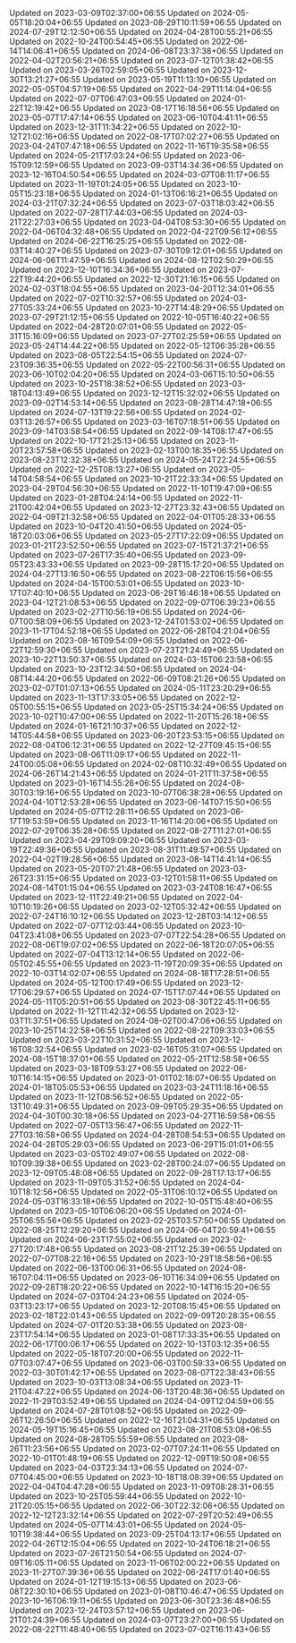 
Updated on 2023-03-09T02:37:00+06:55
Updated on 2024-05-05T18:20:04+06:55
Updated on 2023-08-29T10:11:59+06:55
Updated on 2024-07-29T12:12:50+06:55
Updated on 2024-04-28T00:55:21+06:55
Updated on 2022-10-24T00:54:45+06:55
Updated on 2022-06-14T14:06:41+06:55
Updated on 2024-06-08T23:37:38+06:55
Updated on 2022-04-02T20:56:21+06:55
Updated on 2023-07-12T01:38:42+06:55
Updated on 2023-03-26T02:59:05+06:55
Updated on 2023-12-30T13:21:27+06:55
Updated on 2023-05-19T11:13:10+06:55
Updated on 2022-05-05T04:57:19+06:55
Updated on 2022-04-29T11:14:04+06:55
Updated on 2022-07-07T06:47:03+06:55
Updated on 2024-01-22T12:19:42+06:55
Updated on 2023-08-17T16:18:56+06:55
Updated on 2023-05-07T17:47:14+06:55
Updated on 2023-06-10T04:41:11+06:55
Updated on 2023-12-31T11:34:22+06:55
Updated on 2022-10-12T21:02:16+06:55
Updated on 2022-08-17T07:02:27+06:55
Updated on 2023-04-24T07:47:18+06:55
Updated on 2022-11-16T19:35:58+06:55
Updated on 2024-05-21T17:03:24+06:55
Updated on 2023-06-15T09:12:59+06:55
Updated on 2023-09-03T14:34:36+06:55
Updated on 2023-12-16T04:50:54+06:55
Updated on 2024-03-07T08:11:17+06:55
Updated on 2023-11-19T01:24:05+06:55
Updated on 2023-10-05T15:23:18+06:55
Updated on 2024-01-13T06:16:21+06:55
Updated on 2024-03-21T07:32:24+06:55
Updated on 2023-07-03T18:03:42+06:55
Updated on 2022-07-28T17:44:03+06:55
Updated on 2024-03-21T22:27:03+06:55
Updated on 2023-04-04T08:53:30+06:55
Updated on 2022-04-06T04:32:48+06:55
Updated on 2022-04-22T09:56:12+06:55
Updated on 2024-06-22T16:25:25+06:55
Updated on 2022-08-03T14:40:27+06:55
Updated on 2023-07-30T09:12:01+06:55
Updated on 2024-06-06T11:47:59+06:55
Updated on 2024-08-12T02:50:29+06:55
Updated on 2023-12-10T16:34:36+06:55
Updated on 2023-07-22T19:44:20+06:55
Updated on 2022-12-30T21:16:15+06:55
Updated on 2024-02-03T18:04:55+06:55
Updated on 2023-04-20T12:34:01+06:55
Updated on 2022-07-02T10:32:57+06:55
Updated on 2024-03-27T05:33:24+06:55
Updated on 2023-10-27T14:48:29+06:55
Updated on 2023-07-29T21:12:15+06:55
Updated on 2022-10-05T16:40:22+06:55
Updated on 2022-04-28T20:07:01+06:55
Updated on 2022-05-31T15:16:09+06:55
Updated on 2023-07-27T02:25:59+06:55
Updated on 2023-05-24T14:44:22+06:55
Updated on 2022-05-12T06:35:28+06:55
Updated on 2023-08-05T22:54:15+06:55
Updated on 2024-07-23T09:36:35+06:55
Updated on 2022-05-22T00:56:31+06:55
Updated on 2023-06-10T02:04:20+06:55
Updated on 2024-03-06T15:10:50+06:55
Updated on 2023-10-25T18:38:52+06:55
Updated on 2023-03-18T04:13:49+06:55
Updated on 2023-12-12T15:32:02+06:55
Updated on 2023-09-02T14:53:14+06:55
Updated on 2023-08-28T14:47:18+06:55
Updated on 2024-07-13T19:22:56+06:55
Updated on 2024-02-03T13:26:57+06:55
Updated on 2023-03-16T07:18:51+06:55
Updated on 2023-09-14T03:58:54+06:55
Updated on 2022-09-14T08:17:47+06:55
Updated on 2022-10-17T21:25:13+06:55
Updated on 2023-11-20T23:57:58+06:55
Updated on 2023-02-13T00:18:35+06:55
Updated on 2023-08-23T12:32:38+06:55
Updated on 2024-05-24T22:24:55+06:55
Updated on 2022-12-25T08:13:27+06:55
Updated on 2023-05-14T04:58:54+06:55
Updated on 2023-10-21T22:33:34+06:55
Updated on 2023-04-29T04:56:30+06:55
Updated on 2022-11-10T19:47:09+06:55
Updated on 2023-01-28T04:24:14+06:55
Updated on 2022-11-21T00:42:04+06:55
Updated on 2023-12-27T23:32:43+06:55
Updated on 2022-04-09T21:32:58+06:55
Updated on 2022-04-01T05:28:33+06:55
Updated on 2023-10-04T20:41:50+06:55
Updated on 2024-05-18T20:03:06+06:55
Updated on 2023-05-27T17:22:09+06:55
Updated on 2023-01-21T23:52:50+06:55
Updated on 2023-07-15T21:37:21+06:55
Updated on 2023-07-26T17:35:40+06:55
Updated on 2023-09-05T23:43:33+06:55
Updated on 2023-09-28T15:17:20+06:55
Updated on 2024-04-27T13:16:50+06:55
Updated on 2023-08-22T06:15:56+06:55
Updated on 2024-04-15T00:53:01+06:55
Updated on 2023-10-17T07:40:10+06:55
Updated on 2023-06-29T16:46:18+06:55
Updated on 2023-04-12T21:08:53+06:55
Updated on 2022-09-07T06:39:23+06:55
Updated on 2023-02-27T10:56:19+06:55
Updated on 2024-06-07T00:58:09+06:55
Updated on 2023-12-24T01:53:02+06:55
Updated on 2023-11-17T04:52:18+06:55
Updated on 2022-06-28T04:21:04+06:55
Updated on 2023-08-16T09:54:09+06:55
Updated on 2022-06-22T12:59:30+06:55
Updated on 2023-07-23T21:24:49+06:55
Updated on 2023-10-22T13:50:37+06:55
Updated on 2024-03-15T06:23:58+06:55
Updated on 2023-10-23T12:34:50+06:55
Updated on 2024-04-08T14:44:20+06:55
Updated on 2022-06-09T08:21:26+06:55
Updated on 2023-02-07T01:07:13+06:55
Updated on 2024-05-11T23:20:29+06:55
Updated on 2023-11-13T17:33:05+06:55
Updated on 2022-12-05T00:55:15+06:55
Updated on 2023-05-25T15:34:24+06:55
Updated on 2023-10-02T10:47:00+06:55
Updated on 2022-11-20T15:26:18+06:55
Updated on 2024-01-16T21:10:37+06:55
Updated on 2022-12-14T05:44:58+06:55
Updated on 2023-06-20T23:53:15+06:55
Updated on 2022-08-04T06:12:31+06:55
Updated on 2022-12-27T09:45:15+06:55
Updated on 2023-08-06T11:09:17+06:55
Updated on 2022-11-24T00:05:08+06:55
Updated on 2024-02-08T10:32:49+06:55
Updated on 2024-06-26T14:21:43+06:55
Updated on 2024-01-21T11:37:58+06:55
Updated on 2023-01-16T14:55:26+06:55
Updated on 2024-08-30T03:19:16+06:55
Updated on 2023-10-07T06:38:28+06:55
Updated on 2024-04-10T12:53:28+06:55
Updated on 2023-06-14T07:15:50+06:55
Updated on 2024-05-07T12:28:11+06:55
Updated on 2023-06-17T19:53:59+06:55
Updated on 2023-11-16T14:20:06+06:55
Updated on 2022-07-29T06:35:28+06:55
Updated on 2022-08-27T11:27:01+06:55
Updated on 2023-04-29T09:09:20+06:55
Updated on 2023-03-19T22:49:36+06:55
Updated on 2023-08-31T11:49:57+06:55
Updated on 2022-04-02T19:28:56+06:55
Updated on 2023-08-14T14:41:14+06:55
Updated on 2023-05-20T07:21:48+06:55
Updated on 2023-03-26T23:31:15+06:55
Updated on 2023-03-12T01:58:11+06:55
Updated on 2024-08-14T01:15:04+06:55
Updated on 2023-03-24T08:16:47+06:55
Updated on 2023-12-11T22:49:21+06:55
Updated on 2022-04-10T10:19:26+06:55
Updated on 2023-02-12T05:32:42+06:55
Updated on 2022-07-24T16:10:12+06:55
Updated on 2023-12-28T03:14:12+06:55
Updated on 2022-07-07T12:03:44+06:55
Updated on 2023-10-04T23:41:08+06:55
Updated on 2023-07-07T22:54:28+06:55
Updated on 2022-08-06T19:07:02+06:55
Updated on 2022-06-18T20:07:05+06:55
Updated on 2022-07-04T13:12:14+06:55
Updated on 2022-06-05T02:45:55+06:55
Updated on 2023-11-19T20:09:35+06:55
Updated on 2022-10-03T14:02:07+06:55
Updated on 2024-08-18T17:28:51+06:55
Updated on 2024-05-12T00:17:49+06:55
Updated on 2023-12-17T06:29:57+06:55
Updated on 2024-07-15T17:07:44+06:55
Updated on 2024-05-11T05:20:51+06:55
Updated on 2023-08-30T22:45:11+06:55
Updated on 2022-11-12T11:42:32+06:55
Updated on 2023-12-03T11:37:51+06:55
Updated on 2024-08-02T00:47:06+06:55
Updated on 2023-10-25T14:22:58+06:55
Updated on 2022-08-22T09:33:03+06:55
Updated on 2023-03-22T10:31:52+06:55
Updated on 2023-12-16T08:32:54+06:55
Updated on 2023-02-16T05:31:07+06:55
Updated on 2024-08-15T18:37:01+06:55
Updated on 2022-05-21T12:58:58+06:55
Updated on 2023-03-18T09:53:27+06:55
Updated on 2022-06-10T16:14:15+06:55
Updated on 2023-01-01T02:18:07+06:55
Updated on 2024-01-18T05:05:53+06:55
Updated on 2023-03-24T11:18:16+06:55
Updated on 2023-11-12T08:56:52+06:55
Updated on 2022-05-13T10:49:31+06:55
Updated on 2023-09-09T05:29:35+06:55
Updated on 2024-04-30T00:30:18+06:55
Updated on 2023-04-27T16:59:58+06:55
Updated on 2022-07-05T13:56:47+06:55
Updated on 2022-11-27T03:16:58+06:55
Updated on 2024-04-28T08:54:53+06:55
Updated on 2024-04-28T05:29:03+06:55
Updated on 2023-06-29T15:01:01+06:55
Updated on 2023-03-05T02:49:07+06:55
Updated on 2022-08-10T09:39:38+06:55
Updated on 2023-02-28T00:24:07+06:55
Updated on 2023-12-09T05:48:08+06:55
Updated on 2022-09-28T17:13:17+06:55
Updated on 2023-11-09T05:31:52+06:55
Updated on 2024-04-10T18:12:56+06:55
Updated on 2022-05-31T06:10:12+06:55
Updated on 2024-05-03T16:33:18+06:55
Updated on 2022-10-05T15:48:40+06:55
Updated on 2023-05-10T06:06:20+06:55
Updated on 2024-01-25T06:55:56+06:55
Updated on 2023-02-25T03:57:50+06:55
Updated on 2022-08-25T12:29:20+06:55
Updated on 2024-06-04T20:59:41+06:55
Updated on 2024-06-23T17:55:02+06:55
Updated on 2023-02-27T20:17:48+06:55
Updated on 2023-08-21T12:25:39+06:55
Updated on 2022-07-07T08:22:16+06:55
Updated on 2023-10-29T18:58:56+06:55
Updated on 2022-06-13T00:06:31+06:55
Updated on 2024-08-16T07:04:11+06:55
Updated on 2023-06-10T16:34:09+06:55
Updated on 2022-09-28T18:20:22+06:55
Updated on 2022-10-14T16:15:20+06:55
Updated on 2024-07-03T04:24:23+06:55
Updated on 2024-05-03T13:23:17+06:55
Updated on 2023-12-20T08:15:45+06:55
Updated on 2023-02-18T22:01:43+06:55
Updated on 2022-09-09T20:28:35+06:55
Updated on 2024-07-01T20:53:38+06:55
Updated on 2023-08-23T17:54:14+06:55
Updated on 2023-01-08T17:33:35+06:55
Updated on 2022-06-17T00:06:17+06:55
Updated on 2022-10-13T03:12:35+06:55
Updated on 2022-05-18T07:20:00+06:55
Updated on 2022-11-07T03:07:47+06:55
Updated on 2023-06-03T00:59:33+06:55
Updated on 2022-03-30T01:42:17+06:55
Updated on 2023-08-07T22:38:43+06:55
Updated on 2023-10-03T13:08:34+06:55
Updated on 2023-11-21T04:47:22+06:55
Updated on 2024-06-13T20:48:36+06:55
Updated on 2022-11-29T03:52:49+06:55
Updated on 2024-04-09T12:04:59+06:55
Updated on 2024-07-28T01:08:52+06:55
Updated on 2022-09-26T12:26:50+06:55
Updated on 2022-12-16T21:04:31+06:55
Updated on 2024-05-19T15:16:45+06:55
Updated on 2023-08-21T08:53:08+06:55
Updated on 2024-08-28T05:55:59+06:55
Updated on 2023-08-26T11:23:56+06:55
Updated on 2023-02-07T07:24:11+06:55
Updated on 2022-10-01T01:48:19+06:55
Updated on 2022-12-09T19:50:08+06:55
Updated on 2023-04-03T23:34:13+06:55
Updated on 2024-07-07T04:45:00+06:55
Updated on 2023-10-18T18:08:39+06:55
Updated on 2022-04-04T04:47:28+06:55
Updated on 2023-11-09T08:28:31+06:55
Updated on 2023-10-25T05:59:44+06:55
Updated on 2022-10-21T20:05:15+06:55
Updated on 2022-06-30T22:32:06+06:55
Updated on 2022-12-12T23:32:14+06:55
Updated on 2022-07-29T20:52:49+06:55
Updated on 2024-05-07T14:43:01+06:55
Updated on 2024-05-10T19:38:44+06:55
Updated on 2023-09-25T04:13:17+06:55
Updated on 2022-04-26T12:15:04+06:55
Updated on 2022-10-24T06:18:21+06:55
Updated on 2023-07-26T21:50:54+06:55
Updated on 2024-07-09T16:05:11+06:55
Updated on 2023-11-06T02:00:22+06:55
Updated on 2023-11-27T07:39:36+06:55
Updated on 2022-06-24T17:01:40+06:55
Updated on 2024-01-12T19:15:13+06:55
Updated on 2023-06-08T22:30:10+06:55
Updated on 2023-01-08T10:46:47+06:55
Updated on 2023-10-16T06:19:11+06:55
Updated on 2023-06-30T23:36:48+06:55
Updated on 2023-12-24T03:57:12+06:55
Updated on 2023-06-21T01:24:39+06:55
Updated on 2024-03-07T23:27:00+06:55
Updated on 2022-08-22T11:48:40+06:55
Updated on 2023-07-02T16:11:43+06:55